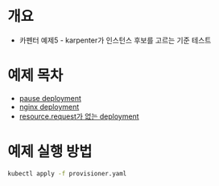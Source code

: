 # 개요
* 카펜터 예제5 - karpenter가 인스턴스 후보를 고르는 기준 테스트

# 예제 목차
* [pause deployment](./inflate_deployment.yaml)
* [nginx deployment](./nginx_deployment.yaml)
* [resource.request가 없는 deployment](./no_requests_deployment.yaml)

# 예제 실행 방법

```bash
kubectl apply -f provisioner.yaml
```
